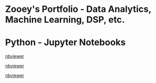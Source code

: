 # Zooey's Portfolio - Data Analytics, Machine Learning, DSP, etc. 

# Python - Jupyter Notebooks

[nbviewer](https://nbviewer.jupyter.org/github/ZooeyL/Reddit-Sarcasm-/blob/master/Logistic%20Regression%2C%20Text%20Processing%2C%20and%20Visual%20Analysis%20on%20Reddit%20Sarcasm.ipynb)

[nbviewer](https://nbviewer.jupyter.org/github/ZooeyL/Los-Angeles-Pollution/blob/master/California%20Pollution%20Analysis.ipynb)

[nbviewer]()
